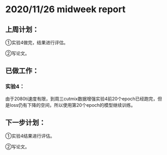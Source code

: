 # 2020/11/26 midweek report
## 上周计划：

①实验4做完，结果进行评估。

②写论文。

## 已做工作：

### 实验4：

由于2080ti速度有限，到周三cutmix数据增强实验4前20个epoch已经跑完，但是loss仍有下降的空间，所以使用第20个epoch的模型继续训练。

## 下一步计划：

①实验4结果进行评估。

②写论文。